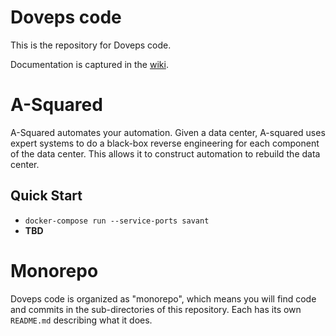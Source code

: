 # Doveps code
This is the repository for Doveps code.

Documentation is captured in the [wiki](https://github.com/Doveps/mono/wiki).

# A-Squared
A-Squared automates your automation. Given a data center, A-squared uses expert
systems to do a black-box reverse engineering for each component of the data
center. This allows it to construct automation to rebuild the data center.

## Quick Start
* `docker-compose run --service-ports savant`
* **TBD**

# Monorepo
Doveps code is organized as "monorepo", which means you will find code and
commits in the sub-directories of this repository. Each has its own `README.md`
describing what it does.
